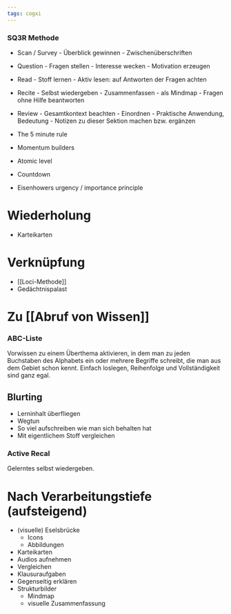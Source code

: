 ```yaml
---
tags: cogxi
---
```

### SQ3R Methode
- Scan / Survey
		- Überblick gewinnen
		- Zwischenüberschriften
- Question
		- Fragen stellen
		- Interesse wecken
		- Motivation erzeugen
- Read
		- Stoff lernen
		- Aktiv lesen: auf Antworten der Fragen achten
- Recite 
		- Selbst wiedergeben
			- Zusammenfassen
				- als Mindmap
		- Fragen ohne Hilfe beantworten
- Review 
		- Gesamtkontext beachten
		- Einordnen
		- Praktische Anwendung, Bedeutung
		- Notizen zu dieser Sektion machen bzw. ergänzen

- The 5 minute rule
- Momentum builders
- Atomic level
- Countdown
- Eisenhowers urgency / importance principle

# Wiederholung
- Karteikarten

# Verknüpfung
- [[Loci-Methode]]
- Gedächtnispalast

# Zu [[Abruf von Wissen]]

### ABC-Liste
Vorwissen zu einem Überthema aktivieren, in dem man zu 
jeden Buchstaben des Alphabets ein oder mehrere Begriffe schreibt, 
die man aus dem Gebiet schon kennt. Einfach loslegen, Reihenfolge 
und Vollständigkeit sind ganz egal.

## Blurting
- Lerninhalt überfliegen
- Wegtun
- So viel aufschreiben wie man sich behalten hat
- Mit eigentlichem Stoff vergleichen

### Active Recal
Gelerntes selbst wiedergeben.

# Nach Verarbeitungstiefe (aufsteigend)
- (visuelle) Eselsbrücke
	- Icons
	- Abbildungen
- Karteikarten
- Audios aufnehmen
- Vergleichen
- Klausuraufgaben
- Gegenseitig erklären
- Strukturbilder
	- Mindmap
	- visuelle Zusammenfassung